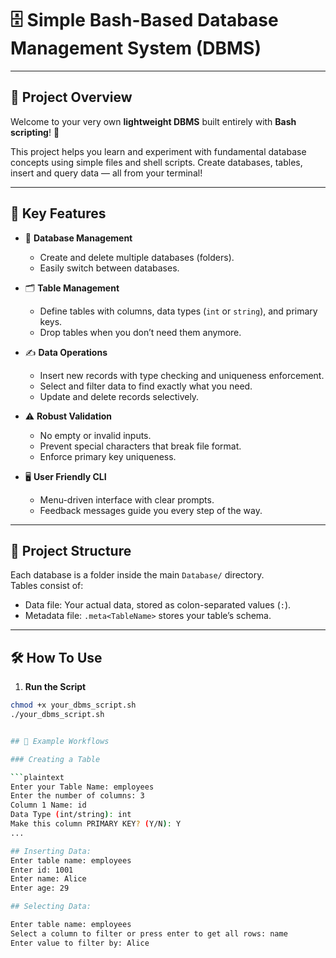 # 🗄️ Simple Bash-Based Database Management System (DBMS)

---

## 🚀 Project Overview

Welcome to your very own **lightweight DBMS** built entirely with **Bash scripting**! 🎉

This project helps you learn and experiment with fundamental database concepts using simple files and shell scripts. Create databases, tables, insert and query data — all from your terminal!

---

## 🌟 Key Features

- 📁 **Database Management**
  - Create and delete multiple databases (folders).
  - Easily switch between databases.

- 🗂️ **Table Management**
  - Define tables with columns, data types (`int` or `string`), and primary keys.
  - Drop tables when you don’t need them anymore.

- ✍️ **Data Operations**
  - Insert new records with type checking and uniqueness enforcement.
  - Select and filter data to find exactly what you need.
  - Update and delete records selectively.

- ⚠️ **Robust Validation**
  - No empty or invalid inputs.
  - Prevent special characters that break file format.
  - Enforce primary key uniqueness.

- 🖥️ **User Friendly CLI**
  - Menu-driven interface with clear prompts.
  - Feedback messages guide you every step of the way.

---

## 📂 Project Structure

Each database is a folder inside the main `Database/` directory.  
Tables consist of:

- Data file: Your actual data, stored as colon-separated values (`:`).  
- Metadata file: `.meta<TableName>` stores your table’s schema.

---

## 🛠️ How To Use

1. **Run the Script**

```bash
chmod +x your_dbms_script.sh
./your_dbms_script.sh


## 🎯 Example Workflows

### Creating a Table

```plaintext
Enter your Table Name: employees
Enter the number of columns: 3
Column 1 Name: id
Data Type (int/string): int
Make this column PRIMARY KEY? (Y/N): Y
...

## Inserting Data:
Enter table name: employees
Enter id: 1001
Enter name: Alice
Enter age: 29

## Selecting Data:

Enter table name: employees
Select a column to filter or press enter to get all rows: name
Enter value to filter by: Alice
